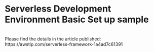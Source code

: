 # Serverless Development Environment Basic Set up sample <br/>
<br/>
Please find the details in the article published: <br/>
https://awstip.com/serverless-framework-1a4ad7c61391
